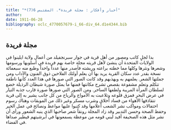 ```yaml
---
title: "*أخبار وأفكار : مجلة فريدة*. المقتبس 6(7)"
author: 
date: 1911-06-28
bibliography: oclc_4770057679-i_66-div_64.d1e4344.bib
---
```




##  مجلة فريدة 


 بدا لجلٍ كاتب ومصور من أهل قرية في جوار  سبرنجفيلد  من أعمال  ولاية  ايلينوا  في  الولايات المتحدة  أن ينشئ لأهل قريته مجلة خاصة بهم فريدة في أسلوبها ورسومها وشعرها ونثرها وكلها مما خطته براعته وريشته فأصدر منها عدداً واحداً وطبع منه  سبعمائة  نسخة بقدر عدد سكان القرية يريد بها أن يعلم أولئك الفلاحين ذوق الفنون والآداب ومن جملتها الشعر. يعلمهم به ويهذبهم وقد كانت الصور التي صورها في هذا العدد كأنها ناطقة تتكلم وتعلم مشفوعة بقصص تشرح مكانتها فمنها ما يمثل صورة شيطان الرذيلة خضع لسلطان المرأة المريبة ولطفها الساحر. ومن الصور التي صورها صورة قارب جذبه التيار في عرض البحر فمزق قلوعه وتلاعبت به الأمواج والرياح من كل جانب يشير به إلى قرية تتقاذفها الأهواء من فساد أخلاق وشرب مسكر وغير ذلك من الموبقات وهناك رسوم احتفالات ومواكب نشر الشعب أعلامها وقد كتبوا عليها   مواعظ ونصائح في عمل الخير وحفظ الصحة وحسن التدبير وقد زاد المجلة رونقاً شعر صاحبها الذي ينبه الشعور ورأى أن نشر مثل هذه الصحيفة أفيد لبني قومه من موعظة يسمعونها في أبرشيتهم فيطير صداها في الفضاء. 
